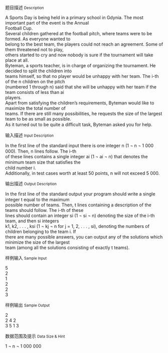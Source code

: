 <div class="panel panel-default">
<div class="area-title">
<span>
题目描述
<small>Description</small>
</span></div>
<div class="panel-body">

<p>A Sports Day is being held in a primary school in Gdynia. The most important part of the event is the Annual<br>Football Cup.<br>Several children gathered at the football pitch, where teams were to be formed. As everyone wanted to<br>belong to the best team, the players could not reach an agreement. Some of them threatened not to play,<br>others started to cry and now nobody is sure if the tournament will take place at all.<br>Byteman, a sports teacher, is in charge of organizing the tournament. He decided to split the children into<br>teams himself, so that no player would be unhappy with her team. The i-th of the n children on the pitch<br>(numbered 1 through n) said that she will be unhappy with her team if the team consists of less than ai<br>players.<br>Apart from satisfying the children’s requirements, Byteman would like to maximize the total number of<br>teams. If there are still many possibilities, he requests the size of the largest team to be as small as possible.<br>As it turned out to be quite a diﬃcult task, Byteman asked you for help.</p>

</div>
</div>

<div class="panel panel-default">
<div class="area-title">
<span>
输入描述
<small>Input Description</small>
</span></div>
<div class="panel-body">
<p>In the ﬁrst line of the standard input there is one integer n (1 ¬ n ¬ 1 000 000). Then, n lines follow. The i-th<br>of these lines contains a single integer ai (1 ¬ ai ¬ n) that denotes the minimum team size that satisﬁes the<br>child number i.<br>Additionally, in test cases worth at least 50 points, n will not exceed 5 000.</p>

</div>
</div>
<div  class="panel panel-default">
<div class="area-title">
<span>
输出描述
<small>Output Description</small>
</span></div>
<div class="panel-body">

<p>In the ﬁrst line of the standard output your program should write a single integer t equal to the maximum<br />possible number of teams. Then, t lines containing a description of the teams should follow. The i-th of these<br />lines should contain an integer si (1 &not; si &not; n) denoting the size of the i-th team, and then si integers<br />k1, k2, . . . , ksi (1 &not; kj &not; n for j = 1, 2, . . . , si), denoting the numbers of children belonging to the team i. If<br />there are many possible answers, you can output any of the solutions which minimize the size of the largest<br />team (among all the solutions consisting of exactly t teams).</p>

</div>
</div>


<div class="panel panel-default">
<div class="area-title">
<span>
样例输入
<small>Sample Input</small>
</span></div>
<div class="panel-body">
<p>5<br>2<br>1<br>2<br>2<br>3</p>

</div>
</div>

<div class="panel panel-default">
<div class="area-title">
<span>
样例输出
<small>Sample Output</small>
</span></div>
<div class="panel-body">
<p>2<br>2 4 2<br>3 5 1 3</p>

</div>
</div>

<div class="panel panel-default">
<div class="area-title">
<span>
数据范围及提示
<small>Data Size & Hint</small>
</span></div>
<div class="panel-body">
<p>1 ¬ n ¬ 1 000 000</p>
</div>
</div>